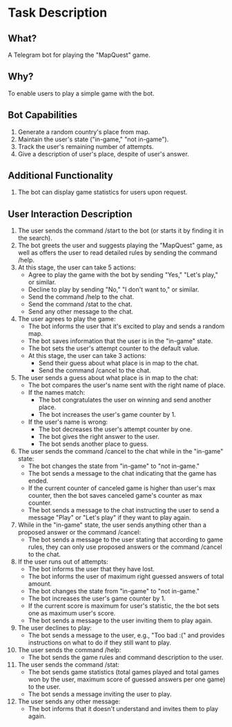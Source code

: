 # Task Description
## What?
A Telegram bot for playing the "MapQuest" game.
## Why?
To enable users to play a simple game with the bot.
## Bot Capabilities
1. Generate a random country's place from map.
2. Maintain the user's state ("in-game," "not in-game").
3. Track the user's remaining number of attempts.
4. Give a description of user's place, despite of user's answer.
## Additional Functionality
1. The bot can display game statistics for users upon request.
## User Interaction Description
1. The user sends the command /start to the bot (or starts it by finding it in the search).
2. The bot greets the user and suggests playing the "MapQuest" game, as well as offers the user to read detailed rules by sending the command /help.
3. At this stage, the user can take 5 actions:
   - Agree to play the game with the bot by sending "Yes," "Let's play," or similar.
   - Decline to play by sending "No," "I don't want to," or similar.
   - Send the command /help to the chat.
   - Send the command /stat to the chat.
   - Send any other message to the chat.
4. The user agrees to play the game:
   - The bot informs the user that it's excited to play and sends a random map.
   - The bot saves information that the user is in the "in-game" state.
   - The bot sets the user's attempt counter to the default value.
   - At this stage, the user can take 3 actions:
     - Send their guess about what place is in map to the chat.
     - Send the command /cancel to the chat.
5. The user sends a guess about what place is in map to the chat:
   - The bot compares the user's name sent with the right name of place.
   - If the names match:
     - The bot congratulates the user on winning and send another place.
     - The bot increases the user's game counter by 1.
   - If the user's name is wrong:
     - The bot decreases the user's attempt counter by one.
     - The bot gives the right answer to the user.
     - The bot sends another place to guess.
6. The user sends the command /cancel to the chat while in the "in-game" state:
   - The bot changes the state from "in-game" to "not in-game."
   - The bot sends a message to the chat indicating that the game has ended.
   - If the current counter of canceled game is higher than user's max counter, then the bot saves canceled game's counter as max counter.
   - The bot sends a message to the chat instructing the user to send a message "Play" or "Let's play" if they want to play again.
7. While in the "in-game" state, the user sends anything other than a proposed answer or the command /cancel:
   - The bot sends a message to the user stating that according to game rules, they can only use proposed answers or the command /cancel to the chat.
8. If the user runs out of attempts:
   - The bot informs the user that they have lost.
   - The bot informs the user of maximum right guessed answers of total amount.
   - The bot changes the state from "in-game" to "not in-game."
   - The bot increases the user's game counter by 1.
   - If the current score is maximum for user's statistic, the the bot sets one as maximum user's score.
   - The bot sends a message to the user inviting them to play again.
9. The user declines to play:
   - The bot sends a message to the user, e.g., "Too bad :(" and provides instructions on what to do if they still want to play.
10. The user sends the command /help:
    - The bot sends the game rules and command description to the user.
11. The user sends the command /stat:
    - The bot sends game statistics (total games played and total games won by the user, maximum score of guessed answers per one game) to the user.
    - The bot sends a message inviting the user to play.
12. The user sends any other message:
    - The bot informs that it doesn't understand and invites them to play again.
